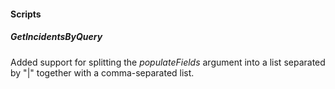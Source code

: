 
#### Scripts
##### GetIncidentsByQuery
Added support for splitting the *populateFields* argument into a list separated by "|" together with a comma-separated list.
